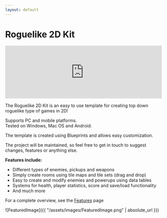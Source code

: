 ```yaml
---
layout: default
---
```


# Roguelike 2D Kit

<iframe src="https://widgets.gamejolt.com/package/v1?key=i2dzMirW&theme=light" frameborder="0" width="100%" height="170"></iframe>  
<br/>

The Roguelike 2D Kit is an easy to use template for creating top down roguelike type of games in 2D!

Supports PC and mobile platforms.  
Tested on Windows, Mac OS and Android. 

The template is created using Blueprints and allows easy customization.
 
The project will be maintained, so feel free to get in touch to suggest changes, features or anything else.

__Features include:__ 

- Different types of enemies, pickups and weapons
- Simply create rooms using tile maps and tile sets (drag and drop)
- Easy to create and modify enemies and powerups using data tables
- Systems for health, player statistics, score and save/load functionality
- And much more

For a complete overview, see the [Features](https://gracesgames.github.io/Roguelike2DKit/features/) page

![FeaturedImage]({{ "/assets/images/FeaturedImage.png" | absolute_url }})